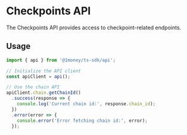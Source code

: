 # Checkpoints API

The Checkpoints API provides access to checkpoint-related endpoints.

## Usage

```typescript
import { api } from '@1money/ts-sdk/api';

// Initialize the API client
const apiClient = api();

// Use the chain API
apiClient.chain.getChainId()
  .success(response => {
    console.log('Current chain id:', response.chain_id);
  })
  .error(error => {
    console.error('Error fetching chain id:', error);
  });
```
